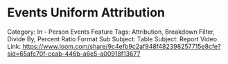 # Events Uniform Attribution

Category: In - Person Events
Feature Tags: Attribution, Breakdown Filter, Divide By, Percent Ratio Format
Sub Subject: Table
Subject: Report
Video Link: https://www.loom.com/share/9c4efb9c2af948f482398257715e8cfe?sid=65afc70f-ccab-446b-a6e5-a00918f13677